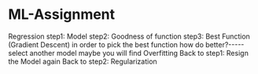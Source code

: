 # ML-Assignment
Regression
step1: Model
step2: Goodness of function
step3: Best Function  (Gradient Descent)
       in order to pick the best function
       how do better?-----select another model
       maybe you will find Overfitting
Back to step1: Resign the Model again
Back to step2: Regularization
